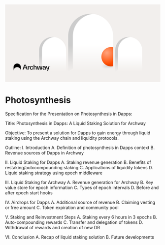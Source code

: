 ![](https://github.com/archway-network/archway/blob/main/banner.png)
# Photosynthesis

Specification for the Presentation on Photosynthesis in Dapps:

Title: Photosynthesis in Dapps: A Liquid Staking Solution for Archway

Objective: To present a solution for Dapps to gain energy through liquid staking using the Archway chain and liquidity protocols.

Outline:
I. Introduction
A. Definition of photosynthesis in Dapps context
B. Revenue sources of Dapps in Archway

II. Liquid Staking for Dapps
A. Staking revenue generation
B. Benefits of restaking/autocompounding staking
C. Applications of liquidity tokens
D. Liquid staking strategy using epoch middleware

III. Liquid Staking for Archway
A. Revenue generation for Archway
B. Key value store for epoch information
C. Types of epoch intervals
D. Before and after epoch start hooks

IV. Airdrops for Dapps
A. Additional source of revenue
B. Claiming vesting or free amount
C. Token expiration and community pool

V. Staking and Reinvestment Steps
A. Staking every 6 hours in 3 epochs
B. Auto-compounding rewards
C. Transfer and delegation of tokens
D. Withdrawal of rewards and creation of new DR

VI. Conclusion
A. Recap of liquid staking solution
B. Future developments
